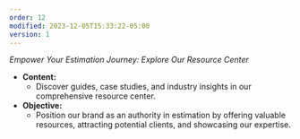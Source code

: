 ```yaml
---
order: 12
modified: 2023-12-05T15:33:22-05:00
version: 1
---
```

_Empower Your Estimation Journey: Explore Our Resource Center_

- **Content:**
    - Discover guides, case studies, and industry insights in our comprehensive resource center.
- **Objective:**
    - Position our brand as an authority in estimation by offering valuable resources, attracting potential clients, and showcasing our expertise.